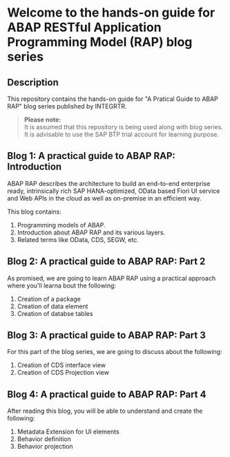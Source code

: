 # Welcome to the hands-on guide for ABAP RESTful Application Programming Model (RAP) blog series

## Description
This repository contains the hands-on guide for "A Pratical Guide to ABAP RAP" blog series published by INTEGRTR.

>**Please note:**  
>It is assumed that this repository is being used along with blog series.
>It is advisable to use the SAP BTP trial account for learning purpose. 

## Blog 1: A practical guide to ABAP RAP: Introduction
ABAP RAP describes the architecture to build an end-to-end enterprise ready, intrinsically rich SAP HANA-optimized, OData based Fiori UI service and Web APIs in the cloud as well as on-premise in an efficient way. 

This blog contains:
1. Programming models of ABAP.
2. Introduction about ABAP RAP and its various layers.
3. Related terms like OData, CDS, SEGW, etc.

## Blog 2: A practical guide to ABAP RAP: Part 2
As promised, we are going to learn ABAP RAP using a practical approach where you'll learna bout the following:
1. Creation of a package
2. Creation of data element
3. Creation of databse tables 

## Blog 3: A practical guide to ABAP RAP: Part 3
For this part of the blog series, we are going to discuss about the following:
1. Creation of CDS interface view
2. Creation of CDS Projection view

## Blog 4: A practical guide to ABAP RAP: Part 4
After reading this blog, you will be able to understand and create the following:
1. Metadata Extension for UI elements
2. Behavior definition
3. Behavior projection
